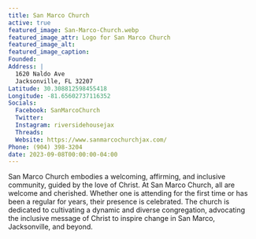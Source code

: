 ```yaml
---
title: San Marco Church
active: true
featured_image: San-Marco-Church.webp
featured_image_attr: Logo for San Marco Church
featured_image_alt: 
featured_image_caption: 
Founded: 
Address: |
  1620 Naldo Ave
  Jacksonville, FL 32207
Latitude: 30.308812598455418
Longitude: -81.65602737116352
Socials: 
  Facebook: SanMarcoChurch
  Twitter: 
  Instagram: riversidehousejax
  Threads:
  Website: https://www.sanmarcochurchjax.com/
Phone: (904) 398-3204
date: 2023-09-08T00:00:00-04:00
---
```

San Marco Church embodies a welcoming, affirming, and inclusive community, guided by the love of Christ. At San Marco Church, all are welcome and cherished. Whether one is attending for the first time or has been a regular for years, their presence is celebrated. The church is dedicated to cultivating a dynamic and diverse congregation, advocating the inclusive message of Christ to inspire change in San Marco, Jacksonville, and beyond.